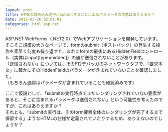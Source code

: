 ```yaml
---
layout: post
title: HTMLの読み込み途中にsubmitすることによるパラメータの欠落はありえるか？
date: 2015-03-26 02:01:01
categories: html asp.net
---
```

<p>ASP.NET WebForms（.NET2.0）でWebアプリケーションを開発しています。<br>
そこそこ規模の大きなページで、formのsubmit（ポストバック）の発生する操作を素早く何度も繰り返すと、まれにformの最後にあるHiddenFieldコントロール（実体はinput[type=hidden]）の値が送信されないことがあります。<br>
「送信されない」については、IEのF12デバッガのネットワークタブで、「要求本文」に確かにそのHiddenFieldのパラメータが含まれていないことを確認しました。<br>
（もちろん通常はパラメータが含まれていることも確認済みです）</p>

<p>ここで仮説として、「submitの実行時点でまだレンダリングされていない要素があると、そこに含まれるパラメータは送信されない」という可能性を考えたのですが、これはありえますか？<br>
それとも、「submitの実行は、そのform要素全体のレンダリングが完了するまで保留する」ようなHTMLの仕様が定義されていたりするため、ありえないのでしょうか？</p>
